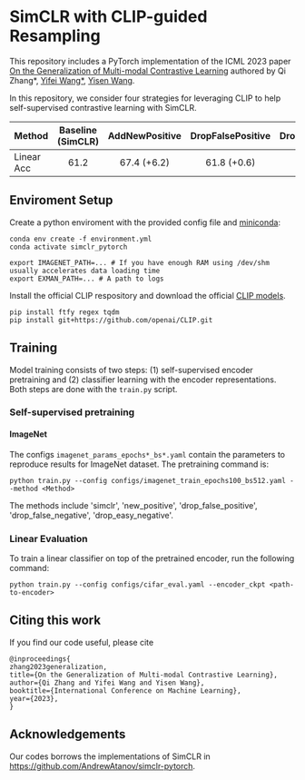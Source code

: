 # SimCLR with CLIP-guided Resampling

This repository includes a PyTorch implementation of the ICML 2023 paper  [On the Generalization of Multi-modal Contrastive Learning]() authored by Qi Zhang*, [Yifei Wang*](https://yifeiwang.me), [Yisen Wang](https://yisenwang.github.io/). 

In this repository, we consider four strategies for leveraging CLIP to help self-supervised contrastive learning with SimCLR.


| Method | Baseline (SimCLR)  | AddNewPositive | DropFalsePositive |DropFalseNegative |DropEasyNegative|
|-----------|:---------------:|:--------:|:---------:|:------------:|:-----------:|
| Linear Acc|  61.2      |   67.4 (+6.2)   |    61.8 (+0.6)   |     61.4 (+0.2)    |62.3 (+1.1)|






## Enviroment Setup


Create a python enviroment with the provided config file and [miniconda](https://docs.conda.io/en/latest/miniconda.html):

```(bash)
conda env create -f environment.yml
conda activate simclr_pytorch

export IMAGENET_PATH=... # If you have enough RAM using /dev/shm usually accelerates data loading time
export EXMAN_PATH=... # A path to logs
```


Install the official CLIP respository and download the official [CLIP models](https://openaipublic.azureedge.net/clip/models/40d365715913c9da98579312b702a82c18be219cc2a73407c4526f58eba950af/ViT-B-32.pt).

```
pip install ftfy regex tqdm
pip install git+https://github.com/openai/CLIP.git
```



## Training
Model training consists of two steps: (1) self-supervised encoder pretraining and (2) classifier learning with the encoder representations. Both steps are done with the `train.py` script. 

### Self-supervised pretraining


#### ImageNet
The configs `imagenet_params_epochs*_bs*.yaml` contain the parameters to reproduce results for ImageNet dataset. The pretraining command is:

```(bash)
python train.py --config configs/imagenet_train_epochs100_bs512.yaml --method <Method>
```

The methods include 'simclr', 'new_positive', 'drop_false_positive', 'drop_false_negative', 'drop_easy_negative'.

### Linear Evaluation
To train a linear classifier on top of the pretrained encoder, run the following command:

```(bash)
python train.py --config configs/cifar_eval.yaml --encoder_ckpt <path-to-encoder>
```


## Citing this work


If you find our code useful, please cite
```
@inproceedings{
zhang2023generalization,
title={On the Generalization of Multi-modal Contrastive Learning},
author={Qi Zhang and Yifei Wang and Yisen Wang},
booktitle={International Conference on Machine Learning},
year={2023},
}
```
 


## Acknowledgements
Our codes borrows the implementations of SimCLR in https://github.com/AndrewAtanov/simclr-pytorch.
